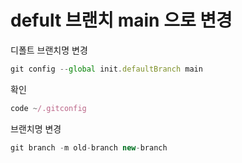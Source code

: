 # defult 브랜치 main 으로 변경

디폴트 브랜치명 변경

```jsx
git config --global init.defaultBranch main
```

확인

```jsx
code ~/.gitconfig
```

브랜치명 변경

```jsx
git branch -m old-branch new-branch
```
